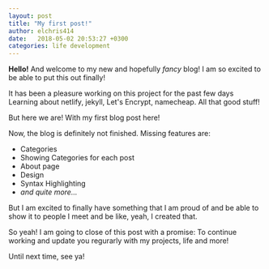 ```yaml
---
layout: post
title: "My first post!"
author: elchris414
date:   2018-05-02 20:53:27 +0300
categories: life development
---
```

__Hello!__
And welcome to my new and hopefully _fancy_ blog!
I am so excited to be able to put this out finally!

It has been a pleasure working on this project for the past few days
Learning about netlify, jekyll, Let's Encrypt, namecheap. All that good stuff!

But here we are! With my first blog post here!

Now, the blog is definitely not finished. Missing features are:
* Categories
* Showing Categories for each post
* About page
* Design
* Syntax Highlighting
* _and quite more..._

But I am excited to finally have something that I am proud of and be able to show it to
people I meet and be like, yeah, I created that.

So yeah! I am going to close of this post with a promise:
To continue working and update you regurarly with my projects, life and more!

Until next time, see ya!
